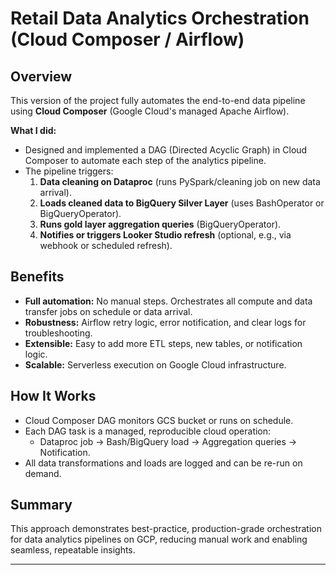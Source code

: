 # Retail Data Analytics Orchestration (Cloud Composer / Airflow)

## Overview

This version of the project fully automates the end-to-end data pipeline using **Cloud Composer** (Google Cloud's managed Apache Airflow).

**What I did:**
- Designed and implemented a DAG (Directed Acyclic Graph) in Cloud Composer to automate each step of the analytics pipeline.
- The pipeline triggers:
  1. **Data cleaning on Dataproc** (runs PySpark/cleaning job on new data arrival).
  2. **Loads cleaned data to BigQuery Silver Layer** (uses BashOperator or BigQueryOperator).
  3. **Runs gold layer aggregation queries** (BigQueryOperator).
  4. **Notifies or triggers Looker Studio refresh** (optional, e.g., via webhook or scheduled refresh).

## Benefits

- **Full automation:** No manual steps. Orchestrates all compute and data transfer jobs on schedule or data arrival.
- **Robustness:** Airflow retry logic, error notification, and clear logs for troubleshooting.
- **Extensible:** Easy to add more ETL steps, new tables, or notification logic.
- **Scalable:** Serverless execution on Google Cloud infrastructure.

## How It Works

- Cloud Composer DAG monitors GCS bucket or runs on schedule.
- Each DAG task is a managed, reproducible cloud operation:
    - Dataproc job → Bash/BigQuery load → Aggregation queries → Notification.
- All data transformations and loads are logged and can be re-run on demand.

## Summary

This approach demonstrates best-practice, production-grade orchestration for data analytics pipelines on GCP, reducing manual work and enabling seamless, repeatable insights.

---

